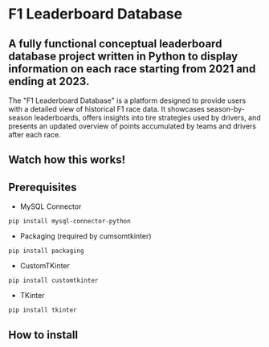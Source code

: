 # F1 Leaderboard Database

## A fully functional conceptual leaderboard database project written in Python to display information on each race starting from 2021 and ending at 2023.

The "F1 Leaderboard Database" is a platform designed to provide users with a detailed view of historical F1 race data. It showcases season-by-season leaderboards, offers insights into tire strategies used by drivers, and presents an updated overview of points accumulated by teams and drivers after each race.

## Watch how this works!

## Prerequisites
- MySQL Connector
```
pip install mysql-connector-python
```

- Packaging (required by cumsomtkinter)
```
pip install packaging
```

- CustomTKinter
```
pip install customtkinter
```

- TKinter
```
pip install tkinter
```

## How to install
